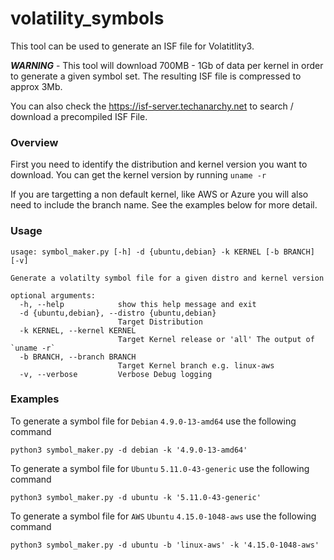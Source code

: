 # volatility_symbols

This tool can be used to generate an ISF file for Volatitlity3. 

*__WARNING__* - This tool will download 700MB - 1Gb of data per kernel in order to generate a given symbol set. The resulting ISF file is compressed to approx 3Mb.

You can also check the https://isf-server.techanarchy.net to search / download a precompiled ISF File. 

### Overview

First you need to identify the distribution and kernel version you want to download. You can get the kernel version by running `uname -r`

If you are targetting a non default kernel, like AWS or Azure you will also need to include the branch name. See the examples below for more detail.

### Usage

```
usage: symbol_maker.py [-h] -d {ubuntu,debian} -k KERNEL [-b BRANCH] [-v]

Generate a volatilty symbol file for a given distro and kernel version

optional arguments:
  -h, --help            show this help message and exit
  -d {ubuntu,debian}, --distro {ubuntu,debian}
                        Target Distribution
  -k KERNEL, --kernel KERNEL
                        Target Kernel release or 'all' The output of `uname -r`
  -b BRANCH, --branch BRANCH
                        Target Kernel branch e.g. linux-aws
  -v, --verbose         Verbose Debug logging
```


### Examples

To generate a symbol file for `Debian` `4.9.0-13-amd64` use the following command

`python3 symbol_maker.py -d debian -k '4.9.0-13-amd64'`

To generate a symbol file for `Ubuntu` `5.11.0-43-generic` use the following command 

`python3 symbol_maker.py -d ubuntu -k '5.11.0-43-generic' `

To generate a symbol file for `AWS` `Ubuntu` `4.15.0-1048-aws` use the following command

`python3 symbol_maker.py -d ubuntu -b 'linux-aws' -k '4.15.0-1048-aws'`